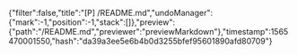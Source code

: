 {"filter":false,"title":"[P] /README.md","undoManager":{"mark":-1,"position":-1,"stack":[]},"preview":{"path":"/README.md","previewer":"previewMarkdown"},"timestamp":1565470001550,"hash":"da39a3ee5e6b4b0d3255bfef95601890afd80709"}